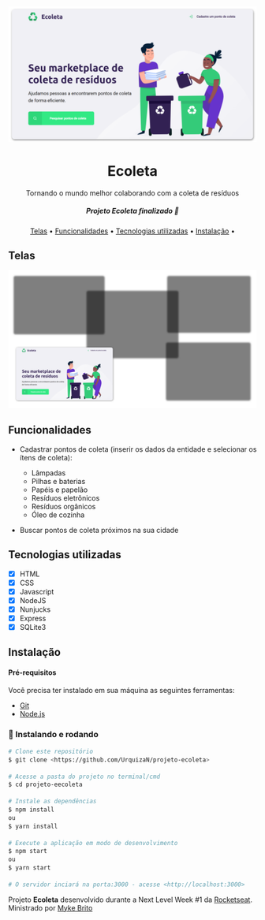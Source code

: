 <img src="/src/assets/banner.svg" />
<h1 align="center">Ecoleta</h1>
<p align="center">Tornando o mundo melhor colaborando com a coleta de resíduos</p>

 <h5 align="center"> Projeto Ecoleta finalizado 🚀 </h5>
<p align="center">
 <a href="#telas">Telas</a> •
 <a href="#funcionalidades">Funcionalidades</a> • 
 <a href="#tecnologias-utilizadas">Tecnologias utilizadas</a> • 
 <a href="#instalação">Instalação</a> • 

</p>

## Telas
<img src="/src/assets/screens.svg" />

## Funcionalidades
- Cadastrar pontos de coleta (inserir os dados da entidade e selecionar os ítens de coleta): 
  - Lâmpadas
  - Pilhas e baterias
  - Papéis e papelão
  - Resíduos eletrônicos
  - Resíduos orgânicos
  - Óleo de cozinha

- Buscar pontos de coleta próximos na sua cidade

## Tecnologias utilizadas
- [x] HTML
- [x] CSS
- [x] Javascript
- [x] NodeJS
- [x] Nunjucks
- [x] Express
- [x] SQLite3

## Instalação

#### Pré-requisitos
Você precisa ter instalado em sua máquina as seguintes ferramentas:
- [Git](https://git-scm.com)
- [Node.js](https://nodejs.org/en/) 

### 🎲 Instalando e rodando

```bash
# Clone este repositório
$ git clone <https://github.com/UrquizaN/projeto-ecoleta>

# Acesse a pasta do projeto no terminal/cmd
$ cd projeto-eecoleta

# Instale as dependências
$ npm install
ou
$ yarn install

# Execute a aplicação em modo de desenvolvimento
$ npm start
ou
$ yarn start

# O servidor inciará na porta:3000 - acesse <http://localhost:3000>
```

<p>Projeto <strong>Ecoleta</strong> desenvolvido durante a Next Level Week #1 da <a  href="https://rocketseat.com.br">Rocketseat</a>. Ministrado por <a href="https://github.com/maykbrito"> Myke Brito </a></p>
